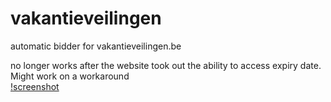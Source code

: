 # vakantieveilingen
automatic bidder for vakantieveilingen.be

no longer works after the website took out the ability to access expiry date. 
Might work on a workaround
<br>
[!screenshot](Screenshot_bottleneck.png)
